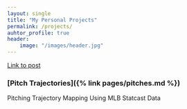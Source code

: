 ```yaml
---
layout: single
title: "My Personal Projects"
permalink: /projects/
auhtor_profile: true 
header:
	image: "/images/header.jpg"
---
```

[Link to post]({{site.url}}{{post.url}})


### [Pitch Trajectories]({% link pages/pitches.md %})
Pitching Trajectory Mapping Using MLB Statcast Data

<html><body>
<?
exec ("test.py");
?>
</body></html>